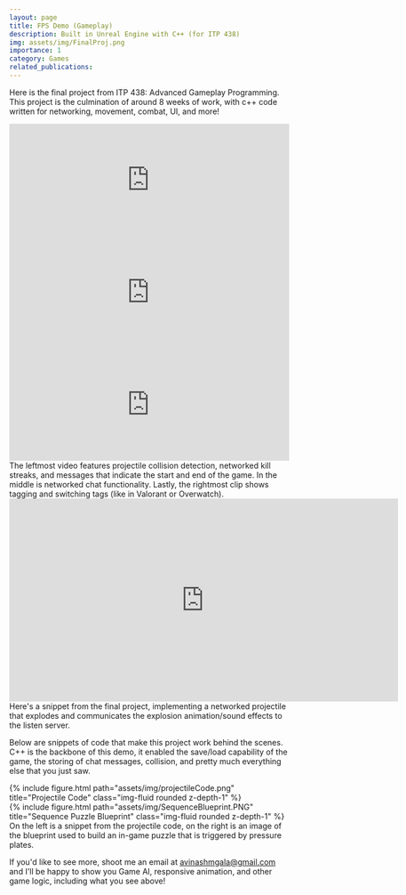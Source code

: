 ```yaml
---
layout: page
title: FPS Demo (Gameplay)
description: Built in Unreal Engine with C++ (for ITP 438)
img: assets/img/FinalProj.png
importance: 1
category: Games
related_publications:
---
```


Here is the final project from ITP 438: Advanced Gameplay Programming. This project is the culmination of around 8 weeks of work,
with c++ code written for networking, movement, combat, UI, and more!

<div class="row">
    <div class="col-sm-4 mt-3 mt-md-0">
        <iframe width="100%" height="202" src="https://www.youtube.com/embed/_41KNuIh3wY" frameborder="0" allow="accelerometer; autoplay; encrypted-media; gyroscope; picture-in-picture" allowfullscreen></iframe>
    </div>
    <div class="col-sm-4 mt-3 mt-md-0">
        <iframe width="100%" height="202" src="https://www.youtube.com/embed/htSv0uxy3sE" frameborder="0" allow="accelerometer; autoplay; encrypted-media; gyroscope; picture-in-picture" allowfullscreen></iframe>
    </div>
    <div class="col-sm-4 mt-3 mt-md-0">
        <iframe width="100%" height="202" src="https://www.youtube.com/embed/PPrS0S1SDRw" frameborder="0" allow="accelerometer; autoplay; encrypted-media; gyroscope; picture-in-picture" allowfullscreen></iframe>
    </div>
</div>
<div class="caption">
    The leftmost video features projectile collision detection, networked kill streaks, and messages that indicate the start and end of the game. In the middle is networked chat functionality. Lastly, the rightmost clip shows tagging and switching tags (like in Valorant or Overwatch).
</div>
<div class="row">
    <div class="col-sm-12 mt-3 mt-md-0">
        <iframe width="700" height="365" src="https://www.youtube.com/embed/KNC-wJUlZbU" frameborder="0" allow="accelerometer; autoplay; encrypted-media; gyroscope; picture-in-picture" allowfullscreen></iframe>
    </div>
</div>
<div class="caption">
    Here's a snippet from the final project, implementing a networked projectile that explodes and communicates the explosion animation/sound effects to the listen server.
</div>

Below are snippets of code that make this project work behind the scenes. C++ is the backbone of this demo, it enabled the save/load capability of the game, the storing of chat messages, collision, and pretty much everything else that you just saw.

<div class="row justify-content-sm-center">
    <div class="col-sm-6 mt-3 mt-md-0">
        {% include figure.html path="assets/img/projectileCode.png" title="Projectile Code" class="img-fluid rounded z-depth-1" %}
    </div>
    <div class="col-sm-6 mt-3 mt-md-0">
        {% include figure.html path="assets/img/SequenceBlueprint.PNG" title="Sequence Puzzle Blueprint" class="img-fluid rounded z-depth-1" %}
    </div>
</div>
<div class="caption">
    On the left is a snippet from the projectile code, on the right is an image of the blueprint used to build an in-game puzzle that is triggered by pressure plates.
</div>


If you'd like to see more, shoot me an email at avinashmgala@gmail.com and I'll be happy to show you Game AI, responsive animation, and other game logic, including what you see above!

